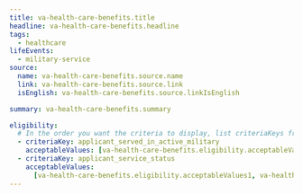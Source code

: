 ```yaml
---
title: va-health-care-benefits.title
headline: va-health-care-benefits.headline
tags:
  - healthcare
lifeEvents:
  - military-service
source:
  name: va-health-care-benefits.source.name
  link: va-health-care-benefits.source.link
  isEnglish: va-health-care-benefits.source.linkIsEnglish

summary: va-health-care-benefits.summary

eligibility:
  # In the order you want the criteria to display, list criteriaKeys from the csv here, each followed by a comma-separated list of which values indicate eligibility for that criteria. Wrap individual values in quotes if they have inner commas.
  - criteriaKey: applicant_served_in_active_military
    acceptableValues: [va-health-care-benefits.eligibility.acceptableValues]
  - criteriaKey: applicant_service_status
    acceptableValues:
      [va-health-care-benefits.eligibility.acceptableValues1, va-health-care-benefits.eligibility.acceptableValues2]
---
```

